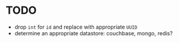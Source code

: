 TODO
===

- drop `int` for `id` and replace with appropriate `UUID`
- determine an appropriate datastore: couchbase, mongo, redis?
